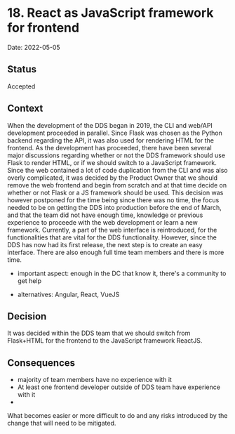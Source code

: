 # 18. React as JavaScript framework for frontend

Date: 2022-05-05

## Status

Accepted

## Context

When the development of the DDS began in 2019, the CLI and web/API development proceeded in parallel. Since Flask was chosen as the Python backend regarding the API, it was also used for rendering HTML for the frontend. As the development has proceeded, there have been several major discussions regarding whether or not the DDS framework should use Flask to render HTML, or if we should switch to a JavaScript framework. Since the web contained a lot of code duplication from the CLI and was also overly complicated, it was decided by the Product Owner that we should remove the web frontend and begin from scratch and at that time decide on whether or not Flask or a JS framework should be used. This decision was however postponed for the time being since there was no time, the focus needed to be on getting the DDS into production before the end of March, and that the team did not have enough time, knowledge or previous experience to proceede with the web development or learn a new framework. Currently, a part of the web interface is reintroduced, for the functionalities that are vital for the DDS functionality. However, since the DDS has now had its first release, the next step is to create an easy interface. There are also enough full time team members and there is more time. 

* important aspect: enough in the DC that know it, there's a community to get help

* alternatives: Angular, React, VueJS

## Decision

It was decided within the DDS team that we should switch from Flask+HTML for the frontend to the JavaScript framework ReactJS. 

## Consequences

* majority of team members have no experience with it
* At least one frontend developer outside of DDS team have experience with it
* 

What becomes easier or more difficult to do and any risks introduced by the change that will need to be mitigated.
